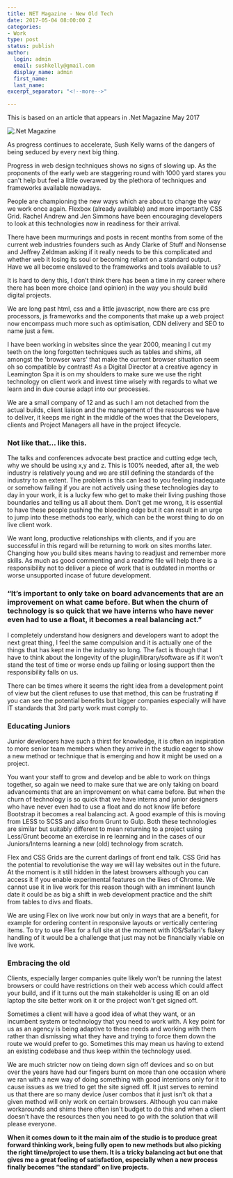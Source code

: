 ```yaml
---
title: NET Magazine - New Old Tech
date: 2017-05-04 08:00:00 Z
categories:
- Work
type: post
status: publish
author:
  login: admin
  email: sushkelly@gmail.com
  display_name: admin
  first_name: 
  last_name: 
excerpt_separator: "<!--more-->"

---
```


<p>This is based on an article that appears in .Net Magazine May 2017</p>

<p><img  src="{{ site.baseurl }}/assets/net.jpg" alt=".Net Magazine"  /></p><!--more-->

<p>As progress continues to accelerate, Sush Kelly warns of the dangers of being seduced by every next big thing.</p>

<p>Progress in web design techniques shows no signs of slowing up. As the proponents of the early web are staggering round with 1000 yard stares you can't help but feel a little overawed by the plethora of techniques and frameworks available nowadays. </p>

<p>People are championing the new ways which are about to change the way we work once again. Flexbox (already available) and more importantly CSS Grid. Rachel Andrew and Jen Simmons have been encouraging developers to look at this technologies now in readiness for their arrival.</p>

<p>There have been murmurings and posts in recent months from some of the current web industries founders such as Andy Clarke of Stuff and Nonsense and Jeffrey Zeldman asking if it really needs to be this complicated and whether web it losing its soul or becoming reliant on a standard output. Have we all become enslaved to the frameworks and tools available to us?</p>

<p>It is hard to deny this, I don’t think there has been a time in my career where there has been more choice (and opinion) in the way you should build digital projects. </p>

<p>We are long past html, css and a little javascript, now there are css pre processors, js frameworks and the components that make up a web project now encompass much more such as optimisation, CDN delivery and  SEO to name just a few.</p>

<p>I have been working in websites since the year 2000, meaning I cut my teeth on the long forgotten techniques such as tables and shims, all amongst the 'browser wars' that make the current browser situation seem oh so compatible by contrast! As a  Digital Director at a creative agency in Leamington Spa  it is on my shoulders to make sure we use the right technology on client work and invest time wisely with regards to what we learn and in due course adapt into our processes. </p>

<p>We are a small company of 12 and as such I am not detached from the actual builds, client liaison and the management of the resources we have to deliver, it keeps me right in the middle of the woes that the Developers, clients and Project Managers all have in the project lifecycle.</p>

<h3>Not like that… like this.</h3>

<p>The talks and conferences advocate best practice and cutting edge tech, why we should be using x,y and z. This is 100% needed, after all,  the web industry is relatively young and we are still defining the standards of the industry to an extent. The problem is this can lead to you feeling inadequate or somehow failing if you are not actively using these technologies day to day in your work, it is a lucky few who get to make their living pushing those boundaries and telling us all about them. Don’t get me wrong, it is essential to have these people pushing the bleeding edge but it can result in an urge to jump into these methods too early, which can be the worst thing to do on live client work. </p>

<p>We want long, productive relationships with clients, and if you are successful in this regard will be returning to work on sites months later. Changing how you build sites means having to readjust and remember more skills. As much as good commenting and a readme file will help there is a responsibility not to deliver a piece of work that is outdated in months or worse unsupported incase of future development.</p>

<h3>“It’s important to only take on board advancements that are an improvement on what came before. But when the churn of technology is so quick that we have interns who have never even had to use a float, it becomes a real balancing act.”</h3>

<p>I completely understand how designers and developers want to adopt the next great thing, I feel the same compulsion and it is actually one of the things that has kept me in the industry so long. The fact is though that I have to think about the longevity of the plugin/library/software as if it won't stand the test of time or worse ends up failing or losing support then the responsibility falls on us. </p>

<p>There can be times where it seems the right idea from a development point of view but the client refuses to use that method, this can be frustrating if you can see the potential benefits but bigger companies especially will have IT standards that 3rd party work must comply to.</p>

<h3>Educating Juniors</h3>

<p>Junior developers have such a thirst for knowledge, it is often an inspiration to more senior team members when they arrive in the studio eager to show a new method or technique that is emerging and how it might be used on a project. </p>

<p>You want your staff to grow and develop and be able to work on things together, so again we need to make sure that we are only taking on board advancements that are an improvement on what came before. But when the churn of technology is so quick that we have interns and junior designers who have never even had to use a float and do not know life before Bootstrap it becomes a real balancing act. A good example of this is moving from LESS to SCSS and also from Grunt to Gulp. Both these technologies are similar but suitably different to mean returning to a project using Less/Grunt become an exercise in re learning and in the cases of our Juniors/Interns learning a new (old) technology from scratch. </p>

<p>Flex and CSS Grids are the current darlings of front end talk. CSS Grid has the potential to revolutionise the way we will lay websites out in the future. At the moment is it still hidden in the latest browsers although you can access it if you enable experimental features on the likes of Chrome. We cannot use it in live work for this reason though with an imminent launch date it could be as big a shift in web development practice and the shift from tables to divs and floats.</p>

<p>We are using Flex on live work now but only in ways that are a benefit, for example for ordering content in responsive layouts or vertically centering items. To try to use Flex for a full site at the moment with IOS/Safari's flakey handling of it would be a challenge that just may not be financially viable on live work. </p>

<h3>Embracing the old</h3>


<p>Clients, especially larger companies quite likely won't be running the latest browsers or could have restrictions on their web access which could affect your build, and if it turns out the main stakeholder is using IE on an old laptop the site better work on it or the project won't get signed off. </p>

<p>Sometimes a client will have a good idea of what they want, or an incumbent system or technology that you need to work with. A key point for us as an agency is being adaptive to these needs and working with them rather than dismissing what they have and trying to force them down the route we would prefer to go. Sometimes this may mean us having to extend an existing codebase and thus keep within the technology used.</p>

<p>We are much stricter now on tieing down sign off devices and so on but over the years have had our fingers burnt on more than one occasion where we ran with a new way of doing something with good intentions only for it to cause issues as we tried to get the site signed off. It just serves to remind us that there are so many device /user combos that it just isn't ok that a given method will only work on certain browsers. Although you can make workarounds and shims there often isn't budget to do this and when a client doesn't have the resources then you need to go with the solution that will please everyone. </p>

<p><strong>When it comes down to it the main aim of the studio is to produce great forward thinking work, being fully open to new methods but also picking the right time/project to use them. It is a tricky balancing act but one that gives me a great feeling of satisfaction, especially when a new process finally becomes “the standard” on live projects.</strong></p>

